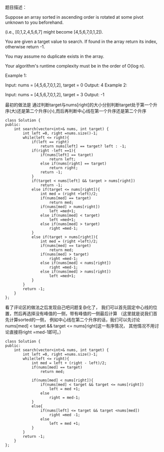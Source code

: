 题目描述：

Suppose an array sorted in ascending order is rotated at some pivot unknown to you beforehand.

(i.e., [0,1,2,4,5,6,7] might become [4,5,6,7,0,1,2]).

You are given a target value to search. If found in the array return its index, otherwise return -1.

You may assume no duplicate exists in the array.

Your algorithm's runtime complexity must be in the order of O(log n).

Example 1:

Input: nums = [4,5,6,7,0,1,2], target = 0
Output: 4
Example 2:

Input: nums = [4,5,6,7,0,1,2], target = 3
Output: -1

最初的做法是 通过判断target与nums[right]的大小分别判断target处于第一个升序(大)还是第二个升序(小),而后再判断中心线在第一个升序还是第二个升序
```
class Solution {
public:
    int search(vector<int>& nums, int target) {
        int left =0, right =nums.size()-1;
        while(left <= right){
            if(left == right)
                return nums[left] == target? left : -1;
            if(right -left ==1){
                if(nums[left] == target)
                    return left;
                else if(nums[right] == target)
                    return right;
                return -1;
            }
            if(target < nums[left] && target > nums[right])
                return -1;
            else if(target <= nums[right]){
                int med = (right +left)/2;
                if(nums[med] == target)
                    return med;
                if(nums[med] > nums[right])
                    left =med+1;
                else if(nums[med] < target)
                    left =med+1;
                else if(nums[med] > target)
                    right =med-1;
            }
            else if(target > nums[right]){
                int med = (right +left)/2;
                if(nums[med] == target)
                    return med;
                if(nums[med] > target)
                    right =med-1;
                else if(nums[med] < nums[right])
                    right =med-1;
                else if(nums[med] > nums[right])
                    left =med+1;
            }
        }
        return -1;
    }
};
```
看了评论区的做法之后发现自己吧问题复杂化了， 我们可以首先固定中心线的位置，然后再选择没有峰值的一侧，带有峰值的一侧最后计算
（这里就是说我们首先计算sorted的一侧， 例如中心线在第二个升序的话，我们可以先讨论nums[med] < target && target <= nums[right]这一有序情况，
其他情况不用讨论直接将right =med-1即可。）
```
class Solution {
public:
    int search(vector<int>& nums, int target) {
        int left =0, right =nums.size()-1;
        while(left <= right){
            int med = left + (right - left)/2;
            if(nums[med] == target)
                return med;
            
            if(nums[med] < nums[right]){
                if(nums[med] < target && target <= nums[right])
                    left = med +1;
                else
                    right = med-1;
            }
            else{
                if(nums[left] <= target && target <nums[med])
                    right =med -1;
                else
                    left = med +1;
            }
        }
        return -1;
    }
};
```
